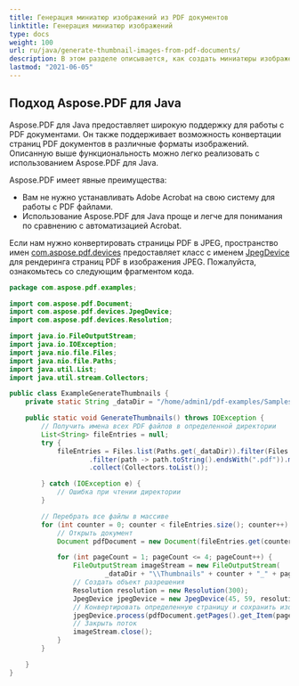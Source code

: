 ```yaml
---
title: Генерация миниатюр изображений из PDF документов
linktitle: Генерация миниатюр изображений
type: docs
weight: 100
url: ru/java/generate-thumbnail-images-from-pdf-documents/
description: В этом разделе описывается, как создать миниатюры изображений из PDF документов с использованием Aspose.PDF для Java.
lastmod: "2021-06-05"
---
```


## Подход Aspose.PDF для Java

Aspose.PDF для Java предоставляет широкую поддержку для работы с PDF документами. Он также поддерживает возможность конвертации страниц PDF документов в различные форматы изображений. Описанную выше функциональность можно легко реализовать с использованием Aspose.PDF для Java.

Aspose.PDF имеет явные преимущества:

- Вам не нужно устанавливать Adobe Acrobat на свою систему для работы с PDF файлами.
- Использование Aspose.PDF для Java проще и легче для понимания по сравнению с автоматизацией Acrobat.

Если нам нужно конвертировать страницы PDF в JPEG, пространство имен [com.aspose.pdf.devices](https://reference.aspose.com/pdf/java/com.aspose.pdf.devices/package-frame) предоставляет класс с именем [JpegDevice](https://reference.aspose.com/pdf/java/com.aspose.pdf.devices/JpegDevice) для рендеринга страниц PDF в изображения JPEG.
 Пожалуйста, ознакомьтесь со следующим фрагментом кода.

```java
package com.aspose.pdf.examples;

import com.aspose.pdf.Document;
import com.aspose.pdf.devices.JpegDevice;
import com.aspose.pdf.devices.Resolution;

import java.io.FileOutputStream;
import java.io.IOException;
import java.nio.file.Files;
import java.nio.file.Paths;
import java.util.List;
import java.util.stream.Collectors;

public class ExampleGenerateThumbnails {
    private static String _dataDir = "/home/admin1/pdf-examples/Samples/";

    public static void GenerateThumbnails() throws IOException {
        // Получить имена всех PDF файлов в определенной директории
        List<String> fileEntries = null;
        try {
            fileEntries = Files.list(Paths.get(_dataDir)).filter(Files::isRegularFile)
                    .filter(path -> path.toString().endsWith(".pdf")).map(path -> path.toString())
                    .collect(Collectors.toList());

        } catch (IOException e) {
            // Ошибка при чтении директории
        }

        // Перебрать все файлы в массиве
        for (int counter = 0; counter < fileEntries.size(); counter++) {
            // Открыть документ
            Document pdfDocument = new Document(fileEntries.get(counter));

            for (int pageCount = 1; pageCount <= 4; pageCount++) {
                FileOutputStream imageStream = new FileOutputStream(
                        _dataDir + "\\Thumbnails" + counter + "_" + pageCount + ".jpg");
                // Создать объект разрешения
                Resolution resolution = new Resolution(300);
                JpegDevice jpegDevice = new JpegDevice(45, 59, resolution, 100);
                // Конвертировать определенную страницу и сохранить изображение в поток
                jpegDevice.process(pdfDocument.getPages().get_Item(pageCount), imageStream);
                // Закрыть поток
                imageStream.close();
            }
        }

    }
}
```